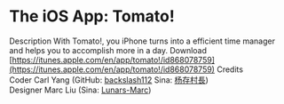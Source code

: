 The iOS App: Tomato!
===========

Description  With Tomato!, you iPhone turns into a efficient time manager and helps you to accomplish more in a day.
Download  [https://itunes.apple.com/en/app/tomato!/id868078759](https://itunes.apple.com/en/app/tomato!/id868078759)
Credits    
Coder       Carl Yang (GitHub: [backslash112](https://github.com/backslash112) Sina: [杨存村長](http://weibo.com/hiyangc))  
Designer    Marc Liu (Sina: [Lunars-Marc](http://weibo.com/u/2829055915))
